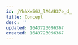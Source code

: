 ```yaml
---
id: jYhhXx5GJ_lAGAB37e_d_
title: Concept
desc: ''
updated: 1643723096367
created: 1643723096367
---
```


